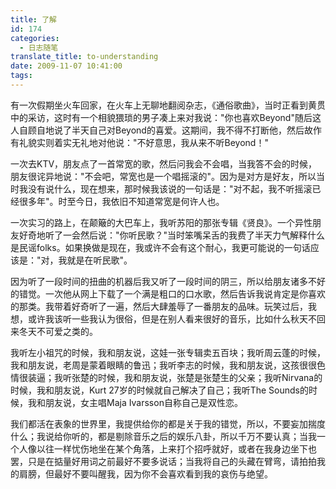 ```yaml
---
title: 了解
id: 174
categories:
  - 日志随笔
translate_title: to-understanding
date: 2009-11-07 10:41:00
tags:
---
```


有一次假期坐火车回家，在火车上无聊地翻阅杂志，《通俗歌曲》，当时正看到黄贯中的采访，这时有一个相貌猥琐的男子凑上来对我说："你也喜欢Beyond"随后这人自顾自地说了半天自己对Beyond的喜爱。这期间，我不得不打断他，然后故作有礼貌实则着实无礼地对他说："不好意思，我从来不听Beyond！"

一次去KTV，朋友点了一首常宽的歌，然后问我会不会唱，当我答不会的时候，朋友很诧异地说："不会吧，常宽也是一个唱摇滚的"。因为是对方是好友，所以当时我没有说什么，现在想来，那时候我该说的一句话是："对不起，我不听摇滚已经很多年"。时至今日，我依旧不知道常宽是何许人也。

一次实习的路上，在颠簸的大巴车上，我听苏阳的那张专辑《贤良》。一个异性朋友好奇地听了一会然后说："你听民歌？"当时笨嘴呆舌的我费了半天力气解释什么是民谣folks。如果换做是现在，我或许不会有这个耐心，我更可能说的一句话应该是："对，我就是在听民歌"。

因为听了一段时间的扭曲的机器后我又听了一段时间的阴三，所以给朋友诸多不好的错觉。一次他从网上下载了一个满是粗口的口水歌，然后告诉我说肯定是你喜欢的那类。我带着好奇听了一遍，然后大肆羞辱了一番朋友的品味。玩笑过后，我想，或许我该听一些我认为很俗，但是在别人看来很好的音乐，比如什么秋天不回来冬天不可爱之类的。

我听左小祖咒的时候，我和朋友说，这娃一张专辑卖五百块；我听周云蓬的时候，我和朋友说，老周是蒙着眼睛的鲁迅；我听李志的时候，我和朋友说，这孩很很色情很装逼；我听张楚的时候，我和朋友说，张楚是张楚生的父亲；我听Nirvana的时候，我和朋友说，Kurt 27岁的时候就自己解决了自己；我听The Sounds的时候，我和朋友说，女主唱Maja Ivarsson自称自己是双性恋。

我们都活在表象的世界里，我提供给你的都是关于我的错觉，所以，不要妄加揣度什么；我说给你听的，都是剔除音乐之后的娱乐八卦，所以千万不要认真；当我一个人像以往一样忧伤地坐在某个角落，上来打个招呼就好，或者在我身边坐下也罢，只是在掂量好用词之前最好不要多说话；当我将自己的头藏在臂弯，请拍拍我的肩膀，但最好不要叫醒我，因为你不会喜欢看到我的哀伤与绝望。
